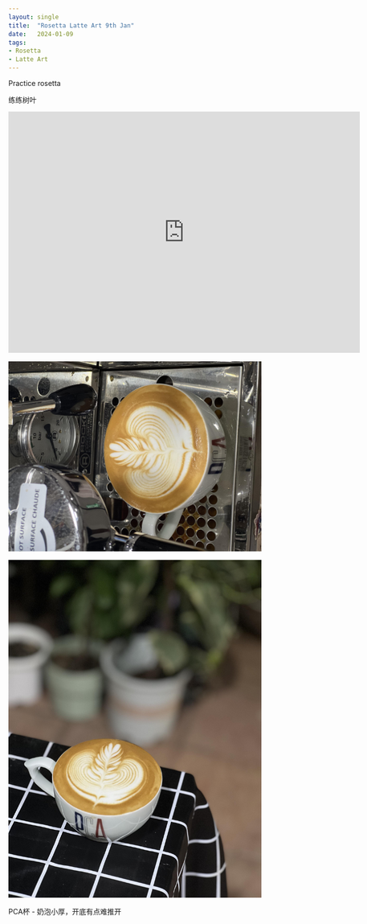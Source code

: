 ```yaml
---
layout: single
title:  "Rosetta Latte Art 9th Jan"
date:   2024-01-09
tags:
- Rosetta
- Latte Art
---
```




Practice rosetta

练练树叶


<div class="embed-container">
  <iframe
      src="https://www.youtube.com/embed/OPnsK3llxGA"
      width="700"
      height="480"
      frameborder="0"
      allowfullscreen="true">
  </iframe>
</div>



![](/assets/img/2024/01/09/IMG_2063.jpg)

![](/assets/img/2024/01/09/IMG_2065.jpg)

PCA杯 - 奶泡小厚，开底有点难推开
